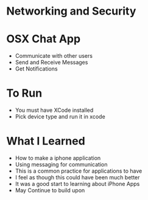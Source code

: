 # Networking and Security

# OSX Chat App
  - Communicate with other users
  - Send and Receive Messages
  - Get Notifications


# To Run
  - You must have XCode installed
  - Pick device type and run it in xcode


# What I Learned
  - How to make a iphone application
  - Using messaging for communication
  - This is a common practice for applications to have
  - I feel as though this could have been much better
  - It was a good start to learning about iPhone Apps
  - May Continue to build upon

  
